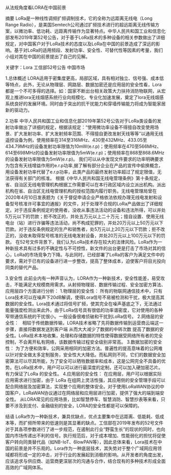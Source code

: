 从法规角度看LORA在中国前景

摘要
LoRa是一种线性调频扩频调制技术，它的全称为远距离无线电（Long Range Radio），是美国Semtech公司通过扩频技术进行的超远距离无线传输方案，以微功率、低功耗、远距离传输作为显著特点。中华⼈⺠共和国⼯业和信息化部发布2019年第52号公告，对于基于LoRa技术的多种设备的相关参数做出了详细规定，对中国客户对于LoRa技术的态度以及LoRa在中国的前景造成了深远的影响。基于对LoRa的适用频段、发射功率、安全性、可替代性等因素的考量，我们小组对其在中国的前景提出了自己的见解。

关键字：Lora  工信部52号公告  中国市场
   

1.总体概述
LORA适用于密集度更高，局部区域，具有相对独立、信号强、成本低等特点，此外，无论从物理层、网路层、数据加密还是应用层的安全性看，Lora都是一个不可多得的选择。如：国家不断出台相关政策大力扶持消防物联网，从宏观上推进lora无线烟感系统行业向规模化、专业化加速发展，奠定了lora无线烟感系统良好的发展环境。同时由于突出的抗干扰能力和穿墙传输能力将成为智能家居新的驱动力。

2.功率
     中华⼈⺠共和国⼯业和信息化部2019年第52号公告对于LoRa类设备的发射功率做出了详细的规定，根据该规定：“使用微功率设备不得擅自改变使用场景、扩大发射功率、扩大发射频率范围、不得擅自更改发射天线等等”以通用无线遥控设备为例，使用频率在314至316MHz、430至432MHz、433.05至434.79MHz的设备发射功率限值为10mW(e.r.p)；使用频率在470至566MHz、614至698MHz的设备发射功率限值为5mW(e.r.p)；使用频率在868至868.6MHz的设备发射功率限值为5mW(e.r.p)。
我们可以从中发现文件要求的功率明确要求为包含有天线增益作用的e.r.p功率,据了解有部分企业在产品的宣传中偷换概念，用设备发射功率代替了e.r.p功率，此类产品的最终发射功率超过了规定限值，无法获得有关部门的核准。
根据《中华人民共和国无线电管理条例》第十条规定，省、自治区无线电管理机构根据工作需要可以在本行政区域内设立派出机构。派出机构在省、自治区无线电管理机构的授权范围内履行职务。无线电管理局曾在2020年4月10日发表题为《关于督促申请企业严格依法依规办理无线电发射和设备型号核准许可事宜的通报》的文件，对于处理不合规的LoRa产品做出了详细规定。对于违反条例规定的使用者，没收从事违法活动的设备和违法所得，可以并处5万元以下的罚款；拒不改正的，并处五万元以上二十万元；擅自设置、使用无线电台（站）进行诈骗等违法活动，尚不构成犯罪的，并处20万元以上50万元以下罚款。对于违反条例规定的生产和销售者，处5万元以上20万元以下罚款；拒不改正的，没收未取得型号核准的无线电发射设备，并处20万元以上100万元以下的罚款。
在52号文件背景下，我们认为LoRa技术存在较大的法律风险。LoRa作为一种新技术具有过多的不确定性与不可控性，新文件的出台更是打击了市场对其的信心，LoRa的市场竞争力下降。与此同时，已经部署了LoRa的客户为满足文件中的要求，需对于已有的设备进行进一步整改，提高了整体成本，迫使客户将目光投向同类的替代产品。
 

3.安全性
   此前业内有一种声音认为，LORA作为一种新技术，安全性能差，易受攻击，不能满足大规模商用需求。从射频物理层、数据传输过程、安全加密方算法、应用层四个方面进行分析：
1.物理层的安全性：
所有的物联网通信技术中，只有Lora技术可以在噪声下20dB解调，使得Lora信号不易被检测和干扰，极大提高其数据的安全性。Lora技术通过将信号扩频，使其完全在噪声基底之下，无法通过能量强度检测出来此外，由于LoRa信号具有很低的功率谱密度，它对使用的各种窄带通信系统的干扰很小。一般设备很难侦破和干扰到LoRa信号。
2.网络层的安全性：
  相较于传统数据传输，LORA技术省略了先将数据传输到运营商云端这一步骤，直接将数据发送到客户端 从而大大减少了数据的中转次数 提高了数据的安全性。LoRa技术本地收集，处理和存储数据的特性使得数据受网络所有者的完全控制，不会离开私有网络，该数据传输过程安全级别非常高。
3.数据加密的安全性：
    为了方便和效率，公网采用相同的加密方法。普遍性的提高意味着的公网难以针对安全做太多定制服务，安全性大大降低。而私网则不同，它们的数据安全加密算法可以尽其所能，为了安全可以牺牲数据率和成本，这是公网完全不具备的优势。在LoRa技术中，用户可以可以进行最深度的定制，还可以加入硬加密芯片。有力保证了LoRa 的安全性。
4.应用层的安全性：
    在应用层，用户可以根据实际应用需求进行加密，由于 LoRa 在组网上灵活性强，其应用侧的安全管理手段可以配合网络层及加密算法，实现整个应用的整体安全。对于使用LoRaWAN协议的中国客户，LoRaWAN协议通过在网络层和应用层进行加密，提供了强大的端到端安全性。
    从LORA常见的应用场景，比如智慧停车、智慧消防、智慧抄表等来看，只要不涉及到支付、金融级别的安全，LORA的安全性都是可以保障的。


结语
      LoRa作为一种新技术，兼具优缺点，优点主要集中在远距离、低能耗、低成本等，而扩频所带来的低速则是其显著的缺点。工信部在2019年发布的52号文件对于其各项参数进行了进一步规范，在遏制此行业“野蛮生长”的现状的同时，也向国内市场传递出不利的信号。执行规范后，对于成本增加、性能弱化的担忧将促使客户转向同类替代品（如NB-IoT、6lowPAN等），因此总体来看，Lora技术在中国的前景是并不乐观的。Lora作为一种底层技术，其失势对于整个广域网应用领域都将形成一定的冲击，对于行业的发展起到消极的影响。从开发者的角度出发，应该追求与供应商、运营商更深层次的沟通与合作，结合现有的多种技术形成全面高效的广域网体系。